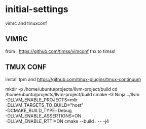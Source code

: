 # initial-settings
vimrc and tmuxconf

## VIMRC

from : https://github.com/timss/vimconf
thx to timss!

## TMUX CONF
install tpm and https://github.com/tmux-plugins/tmux-continuum

mkdir -p /home/ubuntu/projects/llvm-project/build
cd /home/ubuntu/projects/llvm-project/build
cmake -G Ninja ../llvm \
   -DLLVM_ENABLE_PROJECTS=mlir \
   -DLLVM_TARGETS_TO_BUILD="host" \
   -DCMAKE_BUILD_TYPE=Debug \
   -DLLVM_ENABLE_ASSERTIONS=ON \
   -DLLVM_ENABLE_RTTI=ON
cmake --build . -- -j4
